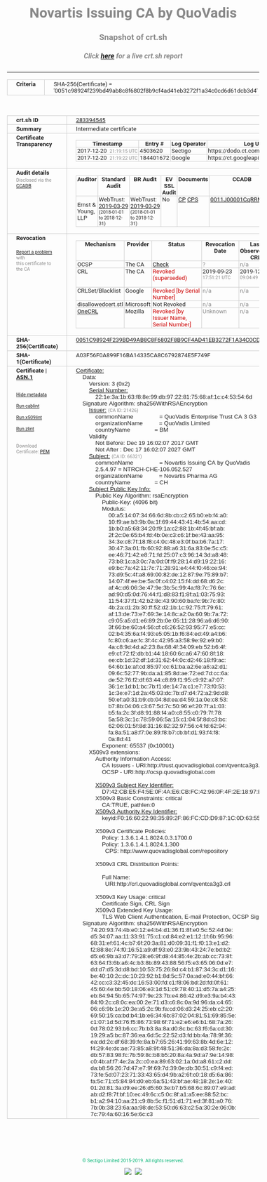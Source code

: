 # Novartis Issuing CA by QuoVadis
### Snapshot of crt.sh
##### Click [here](https://crt.sh/?q=0051C98924F239BD49AB8C8F6802F8B9CF4AD41EB3272F1A34C0CD6D61DCB3D4) for a live crt.sh report

---
<!DOCTYPE HTML PUBLIC "-//W3C//DTD HTML 4.0 Transitional//EN">
<HTML>
<HEAD>
  <META http-equiv="Content-Type" content="text/html; charset=UTF-8">
  <TITLE>crt.sh | 0051c98924f239bd49ab8c8f6802f8b9cf4ad41eb3272f1a34c0cd6d61dcb3d4</TITLE>
  <META name="description" content="Free CT Log Certificate Search Tool from Sectigo (formerly Comodo CA)">
  <META name="keywords" content="crt.sh, CT, Certificate Transparency, Certificate Search, SSL Certificate, Sectigo, Comodo CA">
  <LINK href="//fonts.googleapis.com/css?family=Roboto+Mono|Roboto:400,400i,700,700i" rel="stylesheet">
  <STYLE type="text/css">
    a {
      white-space: nowrap;
    }
    body {
      color: #888888;
      font: 12pt Roboto, sans-serif;
      padding-top: 10px;
      text-align: center
    }
    form {
      margin: 0px
    }
    span {
      border-radius: 10px
    }
    span.heading {
      color: #888888;
      font: 12pt Roboto, sans-serif
    }
    span.title {
      background-color: #00B373;
      color: #FFFFFF;
      font: bold 18pt Roboto, sans-serif;
      padding: 0px 5px
    }
    span.text {
      color: #888888;
      font: 10pt Roboto, sans-serif
    }
    span.whiteongrey {
      background-color: #D9D9D6;
      color: #FFFFFF;
      font: bold 18pt Roboto, sans-serif;
      padding: 0px 5px
    }
    table {
      border-collapse: collapse;
      color: #222222;
      font: 10pt Roboto, sans-serif;
      margin-left: auto;
      margin-right: auto
    }
    table.options {
      border: none;
      margin-left: 10px
    }
    td, th {
      border: 1px solid #CCCCCC;
      padding: 0px 2px;
      text-align: left;
      vertical-align: top
    }
    td.outer, th.outer {
      border: 1px solid #CCCCCC;
      padding: 2px 20px;
      text-align: left
    }
    th.heading {
      color: #888888;
      font: bold italic 12pt Roboto, sans-serif;
      padding: 20px 0px 0px;
      text-align: center
    }
    th.options, td.options {
      border: none;
      vertical-align: middle
    }
    td.text {
      font: 10pt "Roboto Mono", sans-serif;
      padding: 2px 20px
    }
    td.heading {
      border: none;
      color: #888888;
      font: 12pt Roboto, sans-serif;
      padding-top: 20px;
      text-align: center
    }
    table.lint td, th {
      text-align: center
    }
    .button {
      background-color: #00B373;
      border-radius: 10px;
      color: #FFFFFF;
      font: bold 13pt Roboto, sans-serif
    }
    .copyright {
      font: 8pt Roboto, sans-serif;
      color: #00B373
    }
    .input {
      border: 1px solid #888888;
      font-weight: bold;
      text-align: center
    }
    .small {
      font: 8pt Roboto, sans-serif;
      color: #888888
    }
    .error {
      background-color: #FFDFDF;
      color: #CC0000;
      font-weight: bold
    }
    .fatal {
      background-color: #0000AA;
      color: #FFFFFF;
      font-weight: bold
    }
    .notice {
      background-color: #FFFFDF;
      color: #606000
    }
    .warning {
      background-color: #FFEFDF;
      color: #DF6000
    }
  </STYLE>
</HEAD>
<BODY>

<TABLE>
  <TR>
    <TH class="outer">Criteria</TH>
    <TD class="outer">SHA-256(Certificate) = '0051c98924f239bd49ab8c8f6802f8b9cf4ad41eb3272f1a34c0cd6d61dcb3d4'</TD>
  </TR>
</TABLE>
<BR>
<TABLE>
  <TR>
    <TH class="outer">crt.sh ID</TH>
    <TD class="outer"><A href="?id=283394545">283394545</A></TD>
  </TR>
  <TR>
    <TH class="outer">Summary</TH>
    <TD class="outer">Intermediate certificate</TD>
  </TR>
  <TR>
    <TH class="outer">Certificate<BR>Transparency</TH>
    <TD class="outer">
<TABLE class="options" style="margin-left:0px">
  <TR>
    <TH>Timestamp</TH>
    <TH>Entry #</TH>
    <TH>Log Operator</TH>
    <TH>Log URL</TH>
  </TR>
  <TR>
    <TD>2017-12-20&nbsp; <FONT class="small">21:19:15 UTC</FONT></TD>
    <TD>4503620</TD>
    <TD>Sectigo</TD>
    <TD>https://dodo.ct.comodo.com</TD>
  </TR>
  <TR>
    <TD>2017-12-20&nbsp; <FONT class="small">21:19:22 UTC</FONT></TD>
    <TD>184401672</TD>
    <TD>Google</TD>
    <TD>https://ct.googleapis.com/rocketeer</TD>
  </TR>
</TABLE>
    </TD>
  </TR>
  <TR>
    <TH class="outer">Audit details<BR>
      <DIV class="small" style="padding-top:3px">Disclosed via the
        <A href="//ccadb-public.secure.force.com/mozilla/PublicAllIntermediateCerts" target="_blank">CCADB</A></DIV>
    </TH>
    <TD class="outer">
<TABLE class="options" style="margin-left:0px">
  <TR>
    <TH>Auditor</TH>
    <TH>Standard Audit</TH>
    <TH>BR Audit</TH>
    <TH>EV SSL Audit</TH>
    <TH>Documents</TH>
    <TH>CCADB</TH>
    <TH>Root Owner / Certificate</TH>
  </TR>
  <TR>
    <TD style="vertical-align:middle">Ernst & Young, LLP</TD>
    <TD>WebTrust:
      <A href="https://www.cpacanada.ca/generichandlers/CPACHandler.ashx?attachmentid=227627" target="_blank">2019-03-29</A>
      <BR><FONT style="font-size:8pt">(2018-01-01 to 2018-12-31)</FONT></TD>
    <TD>WebTrust:
      <A href="https://www.cpacanada.ca/generichandlers/CPACHandler.ashx?attachmentid=227628" target="_blank">2019-03-29</A>
      <BR><FONT style="font-size:8pt">(2018-01-01 to 2018-12-31)</FONT></TD>
    <TD>No    <TD>
      <A href="https://www.quovadisglobal.com/~/media/Files/Repository/QV_RCA1_RCA3_CPCPS_V4_25.ashx" target="blank">CP</A>
      <A href="https://www.quovadisglobal.com/~/media/Files/Repository/QV_RCA2_CPCPS_v2.5.ashx" target="blank">CPS</A>
    </TD>
    <TD><A href="//ccadb.force.com/0011J00001CqRRMQA3" target="_blank">0011J00001CqRRMQA3</A></TD>
    <TD><A href="/?id=8586094">QuoVadis</A></TD>
  </TR>
</TABLE>
    </TD>
  </TR>
  <TR>
    <TH class="outer">Revocation<BR><BR>
      <DIV class="small" style="padding-top:3px"><A href="?id=283394545&opt=problemreporting">Report a problem</A> with<BR>this certificate to the CA</DIV></TH>
    <TD class="outer">
      <TABLE class="options" style="margin-left:0px">
        <TR>
          <TH>Mechanism</TH>
          <TH>Provider</TH>
          <TH>Status</TH>
          <TH>Revocation Date</TH>
          <TH>Last Observed in CRL</TH>
          <TH>Last Checked <SPAN style="color:#CC0000;vertical-align:middle;font-size:70%;font-weight:normal">(Error)</SPAN></TH>
        </TR>
        <TR>
          <TD>OCSP</TD>
          <TD>The CA</TD>
          <TD><A href="?id=283394545&opt=ocsp">Check</A></TD>
          <TD><SPAN style="color:#888888">?</SPAN></TD>
          <TD><SPAN style="color:#888888">n/a</SPAN></TD>
          <TD><SPAN style="color:#888888">?</SPAN></TD>
        </TR>
        <TR>
          <TD>CRL</TD>
          <TD>The CA</TD>
          <TD><SPAN style="color:#CC0000">Revoked (superseded)</SPAN></TD><TD>2019-09-23&nbsp; <FONT class="small">17:51:21 UTC</FONT></TD><TD>2019-12-04&nbsp; <FONT class="small">09:04:49 UTC</FONT></TD><TD>2019-12-04&nbsp; <FONT class="small">17:05:19 UTC</FONT></TD>
        </TR>
        <TR>
          <TD>CRLSet/Blacklist</TD>
          <TD>Google</TD>
          <TD><SPAN style="color:#CC0000">Revoked [by Serial Number]</SPAN></TD>
          <TD><SPAN style="color:#888888">n/a</SPAN></TD>
          <TD><SPAN style="color:#888888">n/a</SPAN></TD>
          <TD><SPAN style="color:#888888">n/a</SPAN></TD>
        </TR>
        <TR>
          <TD>disallowedcert.stl</TD>
          <TD>Microsoft</TD>
          <TD>Not Revoked</TD>
          <TD><SPAN style="color:#888888">n/a</SPAN></TD>
          <TD><SPAN style="color:#888888">n/a</SPAN></TD>
          <TD><SPAN style="color:#888888">n/a</SPAN></TD>
        </TR>
        <TR>
          <TD><A href="/mozilla-onecrl" target="_blank">OneCRL</A></TD>
          <TD>Mozilla</TD>
          <TD><SPAN style="color:#CC0000">Revoked [by Issuer Name, Serial Number]</SPAN></TD><TD><SPAN style="color:#888888">Unknown</SPAN></TD>
          <TD><SPAN style="color:#888888">n/a</SPAN></TD>
          <TD><SPAN style="color:#888888">n/a</SPAN></TD>
        </TR>
      </TABLE>
    </TD>
  </TR>
  <TR>
    <TH class="outer">SHA-256(Certificate)</TH>
    <TD class="outer"><A href="//censys.io/certificates/0051c98924f239bd49ab8c8f6802f8b9cf4ad41eb3272f1a34c0cd6d61dcb3d4">0051C98924F239BD49AB8C8F6802F8B9CF4AD41EB3272F1A34C0CD6D61DCB3D4</A></TD>
  </TR>
  <TR>
    <TH class="outer">SHA-1(Certificate)</TH>
    <TD class="outer">A03F56F0A899F16BA14335CA8C6792874E5F749F</TD>
  </TR>
  <TR>
    <TH class="outer">Certificate | <A href="?asn1=283394545">ASN.1</A>
      <SPAN class="small"><BR>
      <BR><BR><A href="?id=283394545&opt=nometadata">Hide metadata</A>
      <BR><BR><A href="?id=283394545&opt=cablint">Run cablint</A>
      <BR><BR><A href="?id=283394545&opt=x509lint">Run x509lint</A>
      <BR><BR><A href="?id=283394545&opt=zlint">Run zlint</A>
      <BR><BR><BR>Download Certificate: <A href="?d=283394545">PEM</A>
      </SPAN>
    </TH>
    <TD class="text"><A href="?d=283394545">Certificate:</A><BR>&nbsp;&nbsp;&nbsp;&nbsp;Data:<BR>&nbsp;&nbsp;&nbsp;&nbsp;&nbsp;&nbsp;&nbsp;&nbsp;Version:&nbsp;3&nbsp;(0x2)<BR>&nbsp;&nbsp;&nbsp;&nbsp;&nbsp;&nbsp;&nbsp;&nbsp;<A href="?serial=221e3a1b63f88e99db9722817568af1cc453546d">Serial&nbsp;Number:</A><BR>&nbsp;&nbsp;&nbsp;&nbsp;&nbsp;&nbsp;&nbsp;&nbsp;&nbsp;&nbsp;&nbsp;&nbsp;22:1e:3a:1b:63:f8:8e:99:db:97:22:81:75:68:af:1c:c4:53:54:6d<BR>&nbsp;&nbsp;&nbsp;&nbsp;Signature&nbsp;Algorithm:&nbsp;sha256WithRSAEncryption<BR>&nbsp;&nbsp;&nbsp;&nbsp;&nbsp;&nbsp;&nbsp;&nbsp;<A href="?caid=21426">Issuer:</A> <SPAN class="small">(CA ID: 21426)</SPAN><BR>&nbsp;&nbsp;&nbsp;&nbsp;&nbsp;&nbsp;&nbsp;&nbsp;&nbsp;&nbsp;&nbsp;&nbsp;commonName&nbsp;&nbsp;&nbsp;&nbsp;&nbsp;&nbsp;&nbsp;&nbsp;&nbsp;&nbsp;&nbsp;&nbsp;&nbsp;&nbsp;&nbsp;&nbsp;=&nbsp;QuoVadis&nbsp;Enterprise&nbsp;Trust&nbsp;CA&nbsp;3&nbsp;G3<BR>&nbsp;&nbsp;&nbsp;&nbsp;&nbsp;&nbsp;&nbsp;&nbsp;&nbsp;&nbsp;&nbsp;&nbsp;organizationName&nbsp;&nbsp;&nbsp;&nbsp;&nbsp;&nbsp;&nbsp;&nbsp;&nbsp;&nbsp;=&nbsp;QuoVadis&nbsp;Limited<BR>&nbsp;&nbsp;&nbsp;&nbsp;&nbsp;&nbsp;&nbsp;&nbsp;&nbsp;&nbsp;&nbsp;&nbsp;countryName&nbsp;&nbsp;&nbsp;&nbsp;&nbsp;&nbsp;&nbsp;&nbsp;&nbsp;&nbsp;&nbsp;&nbsp;&nbsp;&nbsp;&nbsp;=&nbsp;BM<BR>&nbsp;&nbsp;&nbsp;&nbsp;&nbsp;&nbsp;&nbsp;&nbsp;Validity<BR>&nbsp;&nbsp;&nbsp;&nbsp;&nbsp;&nbsp;&nbsp;&nbsp;&nbsp;&nbsp;&nbsp;&nbsp;Not&nbsp;Before:&nbsp;Dec&nbsp;19&nbsp;16:02:07&nbsp;2017&nbsp;GMT<BR>&nbsp;&nbsp;&nbsp;&nbsp;&nbsp;&nbsp;&nbsp;&nbsp;&nbsp;&nbsp;&nbsp;&nbsp;Not&nbsp;After&nbsp;:&nbsp;Dec&nbsp;17&nbsp;16:02:07&nbsp;2027&nbsp;GMT<BR>&nbsp;&nbsp;&nbsp;&nbsp;&nbsp;&nbsp;&nbsp;&nbsp;<A href="?caid=66321">Subject:</A> <SPAN class="small">(CA ID: 66321)</SPAN><BR>&nbsp;&nbsp;&nbsp;&nbsp;&nbsp;&nbsp;&nbsp;&nbsp;&nbsp;&nbsp;&nbsp;&nbsp;commonName&nbsp;&nbsp;&nbsp;&nbsp;&nbsp;&nbsp;&nbsp;&nbsp;&nbsp;&nbsp;&nbsp;&nbsp;&nbsp;&nbsp;&nbsp;&nbsp;=&nbsp;Novartis&nbsp;Issuing&nbsp;CA&nbsp;by&nbsp;QuoVadis<BR>&nbsp;&nbsp;&nbsp;&nbsp;&nbsp;&nbsp;&nbsp;&nbsp;&nbsp;&nbsp;&nbsp;&nbsp;2.5.4.97&nbsp;=&nbsp;NTRCH-CHE-106.052.527<BR>&nbsp;&nbsp;&nbsp;&nbsp;&nbsp;&nbsp;&nbsp;&nbsp;&nbsp;&nbsp;&nbsp;&nbsp;organizationName&nbsp;&nbsp;&nbsp;&nbsp;&nbsp;&nbsp;&nbsp;&nbsp;&nbsp;&nbsp;=&nbsp;Novartis&nbsp;Pharma&nbsp;AG<BR>&nbsp;&nbsp;&nbsp;&nbsp;&nbsp;&nbsp;&nbsp;&nbsp;&nbsp;&nbsp;&nbsp;&nbsp;countryName&nbsp;&nbsp;&nbsp;&nbsp;&nbsp;&nbsp;&nbsp;&nbsp;&nbsp;&nbsp;&nbsp;&nbsp;&nbsp;&nbsp;&nbsp;=&nbsp;CH<BR>&nbsp;&nbsp;&nbsp;&nbsp;&nbsp;&nbsp;&nbsp;&nbsp;<A href="?spkisha256=68616810713945de1091454573815658090642a1767334f69783010ca8dc95b2">Subject&nbsp;Public&nbsp;Key&nbsp;Info:</A><BR>&nbsp;&nbsp;&nbsp;&nbsp;&nbsp;&nbsp;&nbsp;&nbsp;&nbsp;&nbsp;&nbsp;&nbsp;Public&nbsp;Key&nbsp;Algorithm:&nbsp;rsaEncryption<BR>&nbsp;&nbsp;&nbsp;&nbsp;&nbsp;&nbsp;&nbsp;&nbsp;&nbsp;&nbsp;&nbsp;&nbsp;&nbsp;&nbsp;&nbsp;&nbsp;Public-Key:&nbsp;(4096&nbsp;bit)<BR>&nbsp;&nbsp;&nbsp;&nbsp;&nbsp;&nbsp;&nbsp;&nbsp;&nbsp;&nbsp;&nbsp;&nbsp;&nbsp;&nbsp;&nbsp;&nbsp;Modulus:<BR>&nbsp;&nbsp;&nbsp;&nbsp;&nbsp;&nbsp;&nbsp;&nbsp;&nbsp;&nbsp;&nbsp;&nbsp;&nbsp;&nbsp;&nbsp;&nbsp;&nbsp;&nbsp;&nbsp;&nbsp;00:a5:14:07:34:66:6d:8b:cb:c2:65:b0:eb:f4:a0:<BR>&nbsp;&nbsp;&nbsp;&nbsp;&nbsp;&nbsp;&nbsp;&nbsp;&nbsp;&nbsp;&nbsp;&nbsp;&nbsp;&nbsp;&nbsp;&nbsp;&nbsp;&nbsp;&nbsp;&nbsp;10:f9:ae:b3:9b:0a:1f:69:44:43:41:4b:54:aa:cd:<BR>&nbsp;&nbsp;&nbsp;&nbsp;&nbsp;&nbsp;&nbsp;&nbsp;&nbsp;&nbsp;&nbsp;&nbsp;&nbsp;&nbsp;&nbsp;&nbsp;&nbsp;&nbsp;&nbsp;&nbsp;1b:b0:a5:68:34:20:f9:1a:c2:88:1b:4f:45:bf:ab:<BR>&nbsp;&nbsp;&nbsp;&nbsp;&nbsp;&nbsp;&nbsp;&nbsp;&nbsp;&nbsp;&nbsp;&nbsp;&nbsp;&nbsp;&nbsp;&nbsp;&nbsp;&nbsp;&nbsp;&nbsp;2f:2c:0e:65:b4:fd:4b:0e:c3:c6:1f:be:43:aa:95:<BR>&nbsp;&nbsp;&nbsp;&nbsp;&nbsp;&nbsp;&nbsp;&nbsp;&nbsp;&nbsp;&nbsp;&nbsp;&nbsp;&nbsp;&nbsp;&nbsp;&nbsp;&nbsp;&nbsp;&nbsp;34:3e:c8:7f:18:f8:c4:0c:48:e3:0f:ba:b6:7a:17:<BR>&nbsp;&nbsp;&nbsp;&nbsp;&nbsp;&nbsp;&nbsp;&nbsp;&nbsp;&nbsp;&nbsp;&nbsp;&nbsp;&nbsp;&nbsp;&nbsp;&nbsp;&nbsp;&nbsp;&nbsp;30:47:3a:01:fb:60:92:88:a6:31:6a:83:0e:5c:c5:<BR>&nbsp;&nbsp;&nbsp;&nbsp;&nbsp;&nbsp;&nbsp;&nbsp;&nbsp;&nbsp;&nbsp;&nbsp;&nbsp;&nbsp;&nbsp;&nbsp;&nbsp;&nbsp;&nbsp;&nbsp;ee:46:71:42:e8:71:fd:25:07:c3:96:14:3d:a8:48:<BR>&nbsp;&nbsp;&nbsp;&nbsp;&nbsp;&nbsp;&nbsp;&nbsp;&nbsp;&nbsp;&nbsp;&nbsp;&nbsp;&nbsp;&nbsp;&nbsp;&nbsp;&nbsp;&nbsp;&nbsp;73:b8:1c:a3:0c:7a:0d:0f:f9:28:14:d9:19:22:16:<BR>&nbsp;&nbsp;&nbsp;&nbsp;&nbsp;&nbsp;&nbsp;&nbsp;&nbsp;&nbsp;&nbsp;&nbsp;&nbsp;&nbsp;&nbsp;&nbsp;&nbsp;&nbsp;&nbsp;&nbsp;e9:bc:7a:42:11:7c:71:28:91:e4:44:f0:46:ce:94:<BR>&nbsp;&nbsp;&nbsp;&nbsp;&nbsp;&nbsp;&nbsp;&nbsp;&nbsp;&nbsp;&nbsp;&nbsp;&nbsp;&nbsp;&nbsp;&nbsp;&nbsp;&nbsp;&nbsp;&nbsp;73:d9:5c:4f:a8:69:00:82:de:12:87:9e:75:89:b7:<BR>&nbsp;&nbsp;&nbsp;&nbsp;&nbsp;&nbsp;&nbsp;&nbsp;&nbsp;&nbsp;&nbsp;&nbsp;&nbsp;&nbsp;&nbsp;&nbsp;&nbsp;&nbsp;&nbsp;&nbsp;14:07:4f:ee:be:5a:0f:c4:02:15:f4:dd:68:d6:2c:<BR>&nbsp;&nbsp;&nbsp;&nbsp;&nbsp;&nbsp;&nbsp;&nbsp;&nbsp;&nbsp;&nbsp;&nbsp;&nbsp;&nbsp;&nbsp;&nbsp;&nbsp;&nbsp;&nbsp;&nbsp;af:4c:d6:06:3e:47:9e:3b:5c:99:4a:f8:7c:76:6e:<BR>&nbsp;&nbsp;&nbsp;&nbsp;&nbsp;&nbsp;&nbsp;&nbsp;&nbsp;&nbsp;&nbsp;&nbsp;&nbsp;&nbsp;&nbsp;&nbsp;&nbsp;&nbsp;&nbsp;&nbsp;ad:90:d5:0d:76:44:f1:d8:83:f1:8f:a1:03:75:93:<BR>&nbsp;&nbsp;&nbsp;&nbsp;&nbsp;&nbsp;&nbsp;&nbsp;&nbsp;&nbsp;&nbsp;&nbsp;&nbsp;&nbsp;&nbsp;&nbsp;&nbsp;&nbsp;&nbsp;&nbsp;11:54:37:f1:42:b2:8c:43:90:60:ba:fc:9b:7c:80:<BR>&nbsp;&nbsp;&nbsp;&nbsp;&nbsp;&nbsp;&nbsp;&nbsp;&nbsp;&nbsp;&nbsp;&nbsp;&nbsp;&nbsp;&nbsp;&nbsp;&nbsp;&nbsp;&nbsp;&nbsp;4b:2a:d1:2b:30:ff:52:d2:1b:1c:92:75:ff:79:61:<BR>&nbsp;&nbsp;&nbsp;&nbsp;&nbsp;&nbsp;&nbsp;&nbsp;&nbsp;&nbsp;&nbsp;&nbsp;&nbsp;&nbsp;&nbsp;&nbsp;&nbsp;&nbsp;&nbsp;&nbsp;af:13:de:73:e7:69:3e:14:8c:a2:0a:60:9b:7a:72:<BR>&nbsp;&nbsp;&nbsp;&nbsp;&nbsp;&nbsp;&nbsp;&nbsp;&nbsp;&nbsp;&nbsp;&nbsp;&nbsp;&nbsp;&nbsp;&nbsp;&nbsp;&nbsp;&nbsp;&nbsp;c9:05:a5:d1:e6:89:2b:0e:05:11:28:96:a6:d6:90:<BR>&nbsp;&nbsp;&nbsp;&nbsp;&nbsp;&nbsp;&nbsp;&nbsp;&nbsp;&nbsp;&nbsp;&nbsp;&nbsp;&nbsp;&nbsp;&nbsp;&nbsp;&nbsp;&nbsp;&nbsp;3f:66:be:60:a4:56:cf:c6:26:52:93:95:77:e5:cc:<BR>&nbsp;&nbsp;&nbsp;&nbsp;&nbsp;&nbsp;&nbsp;&nbsp;&nbsp;&nbsp;&nbsp;&nbsp;&nbsp;&nbsp;&nbsp;&nbsp;&nbsp;&nbsp;&nbsp;&nbsp;02:b4:35:6a:f4:93:e5:05:1b:f6:84:ed:49:a4:b6:<BR>&nbsp;&nbsp;&nbsp;&nbsp;&nbsp;&nbsp;&nbsp;&nbsp;&nbsp;&nbsp;&nbsp;&nbsp;&nbsp;&nbsp;&nbsp;&nbsp;&nbsp;&nbsp;&nbsp;&nbsp;fc:80:c6:ae:fc:3f:4c:42:95:a3:58:9e:92:e9:b0:<BR>&nbsp;&nbsp;&nbsp;&nbsp;&nbsp;&nbsp;&nbsp;&nbsp;&nbsp;&nbsp;&nbsp;&nbsp;&nbsp;&nbsp;&nbsp;&nbsp;&nbsp;&nbsp;&nbsp;&nbsp;4a:c8:9d:4d:a2:23:8a:68:4f:34:09:eb:52:b6:4f:<BR>&nbsp;&nbsp;&nbsp;&nbsp;&nbsp;&nbsp;&nbsp;&nbsp;&nbsp;&nbsp;&nbsp;&nbsp;&nbsp;&nbsp;&nbsp;&nbsp;&nbsp;&nbsp;&nbsp;&nbsp;e9:cf:72:f2:db:b1:44:18:60:6c:a6:47:60:8f:18:<BR>&nbsp;&nbsp;&nbsp;&nbsp;&nbsp;&nbsp;&nbsp;&nbsp;&nbsp;&nbsp;&nbsp;&nbsp;&nbsp;&nbsp;&nbsp;&nbsp;&nbsp;&nbsp;&nbsp;&nbsp;ee:cb:1d:32:df:1d:31:62:44:0c:d2:46:18:f9:ac:<BR>&nbsp;&nbsp;&nbsp;&nbsp;&nbsp;&nbsp;&nbsp;&nbsp;&nbsp;&nbsp;&nbsp;&nbsp;&nbsp;&nbsp;&nbsp;&nbsp;&nbsp;&nbsp;&nbsp;&nbsp;64:6b:1e:af:cd:85:97:cc:61:ba:a2:6e:a6:a2:d1:<BR>&nbsp;&nbsp;&nbsp;&nbsp;&nbsp;&nbsp;&nbsp;&nbsp;&nbsp;&nbsp;&nbsp;&nbsp;&nbsp;&nbsp;&nbsp;&nbsp;&nbsp;&nbsp;&nbsp;&nbsp;09:6c:52:77:9b:da:a1:85:8d:ae:72:ed:7d:cc:6a:<BR>&nbsp;&nbsp;&nbsp;&nbsp;&nbsp;&nbsp;&nbsp;&nbsp;&nbsp;&nbsp;&nbsp;&nbsp;&nbsp;&nbsp;&nbsp;&nbsp;&nbsp;&nbsp;&nbsp;&nbsp;de:52:76:f2:df:63:44:c8:89:f1:95:c9:92:a7:07:<BR>&nbsp;&nbsp;&nbsp;&nbsp;&nbsp;&nbsp;&nbsp;&nbsp;&nbsp;&nbsp;&nbsp;&nbsp;&nbsp;&nbsp;&nbsp;&nbsp;&nbsp;&nbsp;&nbsp;&nbsp;36:1e:1d:b1:bc:7b:f1:de:14:7a:c1:e7:73:f0:53:<BR>&nbsp;&nbsp;&nbsp;&nbsp;&nbsp;&nbsp;&nbsp;&nbsp;&nbsp;&nbsp;&nbsp;&nbsp;&nbsp;&nbsp;&nbsp;&nbsp;&nbsp;&nbsp;&nbsp;&nbsp;1c:3e:e7:1d:2a:45:03:dc:7b:d7:d4:72:a2:9d:d8:<BR>&nbsp;&nbsp;&nbsp;&nbsp;&nbsp;&nbsp;&nbsp;&nbsp;&nbsp;&nbsp;&nbsp;&nbsp;&nbsp;&nbsp;&nbsp;&nbsp;&nbsp;&nbsp;&nbsp;&nbsp;50:ef:a0:31:b9:cb:04:8d:ea:d4:59:1a:0e:c8:53:<BR>&nbsp;&nbsp;&nbsp;&nbsp;&nbsp;&nbsp;&nbsp;&nbsp;&nbsp;&nbsp;&nbsp;&nbsp;&nbsp;&nbsp;&nbsp;&nbsp;&nbsp;&nbsp;&nbsp;&nbsp;b7:8b:04:06:c3:67:5d:7c:50:96:ef:20:7f:a1:03:<BR>&nbsp;&nbsp;&nbsp;&nbsp;&nbsp;&nbsp;&nbsp;&nbsp;&nbsp;&nbsp;&nbsp;&nbsp;&nbsp;&nbsp;&nbsp;&nbsp;&nbsp;&nbsp;&nbsp;&nbsp;b5:fa:2c:3f:d8:91:88:f4:a0:c8:55:c0:79:7f:78:<BR>&nbsp;&nbsp;&nbsp;&nbsp;&nbsp;&nbsp;&nbsp;&nbsp;&nbsp;&nbsp;&nbsp;&nbsp;&nbsp;&nbsp;&nbsp;&nbsp;&nbsp;&nbsp;&nbsp;&nbsp;5a:58:3c:1c:78:59:06:5a:15:c1:04:5f:8d:c3:bc:<BR>&nbsp;&nbsp;&nbsp;&nbsp;&nbsp;&nbsp;&nbsp;&nbsp;&nbsp;&nbsp;&nbsp;&nbsp;&nbsp;&nbsp;&nbsp;&nbsp;&nbsp;&nbsp;&nbsp;&nbsp;62:06:01:5f:8d:31:16:82:32:97:56:c4:fd:62:94:<BR>&nbsp;&nbsp;&nbsp;&nbsp;&nbsp;&nbsp;&nbsp;&nbsp;&nbsp;&nbsp;&nbsp;&nbsp;&nbsp;&nbsp;&nbsp;&nbsp;&nbsp;&nbsp;&nbsp;&nbsp;fa:8a:51:a8:f7:0e:89:f8:b7:cb:bf:d1:93:f4:f8:<BR>&nbsp;&nbsp;&nbsp;&nbsp;&nbsp;&nbsp;&nbsp;&nbsp;&nbsp;&nbsp;&nbsp;&nbsp;&nbsp;&nbsp;&nbsp;&nbsp;&nbsp;&nbsp;&nbsp;&nbsp;0a:8d:41<BR>&nbsp;&nbsp;&nbsp;&nbsp;&nbsp;&nbsp;&nbsp;&nbsp;&nbsp;&nbsp;&nbsp;&nbsp;&nbsp;&nbsp;&nbsp;&nbsp;Exponent:&nbsp;65537&nbsp;(0x10001)<BR>&nbsp;&nbsp;&nbsp;&nbsp;&nbsp;&nbsp;&nbsp;&nbsp;X509v3&nbsp;extensions:<BR>&nbsp;&nbsp;&nbsp;&nbsp;&nbsp;&nbsp;&nbsp;&nbsp;&nbsp;&nbsp;&nbsp;&nbsp;Authority&nbsp;Information&nbsp;Access:&nbsp;<BR>&nbsp;&nbsp;&nbsp;&nbsp;&nbsp;&nbsp;&nbsp;&nbsp;&nbsp;&nbsp;&nbsp;&nbsp;&nbsp;&nbsp;&nbsp;&nbsp;CA&nbsp;Issuers&nbsp;-&nbsp;URI:http://trust.quovadisglobal.com/qventca3g3.crt<BR>&nbsp;&nbsp;&nbsp;&nbsp;&nbsp;&nbsp;&nbsp;&nbsp;&nbsp;&nbsp;&nbsp;&nbsp;&nbsp;&nbsp;&nbsp;&nbsp;OCSP&nbsp;-&nbsp;URI:http://ocsp.quovadisglobal.com<BR><BR>&nbsp;&nbsp;&nbsp;&nbsp;&nbsp;&nbsp;&nbsp;&nbsp;&nbsp;&nbsp;&nbsp;&nbsp;<A href="?ski=d742cbe5f45e0f4ae6cbfc42960f4f2e1897b83f">X509v3&nbsp;Subject&nbsp;Key&nbsp;Identifier:</A><BR>&nbsp;&nbsp;&nbsp;&nbsp;&nbsp;&nbsp;&nbsp;&nbsp;&nbsp;&nbsp;&nbsp;&nbsp;&nbsp;&nbsp;&nbsp;&nbsp;D7:42:CB:E5:F4:5E:0F:4A:E6:CB:FC:42:96:0F:4F:2E:18:97:B8:3F<BR>&nbsp;&nbsp;&nbsp;&nbsp;&nbsp;&nbsp;&nbsp;&nbsp;&nbsp;&nbsp;&nbsp;&nbsp;X509v3&nbsp;Basic&nbsp;Constraints:&nbsp;critical<BR>&nbsp;&nbsp;&nbsp;&nbsp;&nbsp;&nbsp;&nbsp;&nbsp;&nbsp;&nbsp;&nbsp;&nbsp;&nbsp;&nbsp;&nbsp;&nbsp;CA:TRUE,&nbsp;pathlen:0<BR>&nbsp;&nbsp;&nbsp;&nbsp;&nbsp;&nbsp;&nbsp;&nbsp;&nbsp;&nbsp;&nbsp;&nbsp;<A href="?ski=f01660229835892f86fccdd9871c0d63556d3a47">X509v3&nbsp;Authority&nbsp;Key&nbsp;Identifier:</A><BR>&nbsp;&nbsp;&nbsp;&nbsp;&nbsp;&nbsp;&nbsp;&nbsp;&nbsp;&nbsp;&nbsp;&nbsp;&nbsp;&nbsp;&nbsp;&nbsp;keyid:F0:16:60:22:98:35:89:2F:86:FC:CD:D9:87:1C:0D:63:55:6D:3A:47<BR><BR>&nbsp;&nbsp;&nbsp;&nbsp;&nbsp;&nbsp;&nbsp;&nbsp;&nbsp;&nbsp;&nbsp;&nbsp;X509v3&nbsp;Certificate&nbsp;Policies:&nbsp;<BR>&nbsp;&nbsp;&nbsp;&nbsp;&nbsp;&nbsp;&nbsp;&nbsp;&nbsp;&nbsp;&nbsp;&nbsp;&nbsp;&nbsp;&nbsp;&nbsp;Policy:&nbsp;1.3.6.1.4.1.8024.0.3.1700.0<BR>&nbsp;&nbsp;&nbsp;&nbsp;&nbsp;&nbsp;&nbsp;&nbsp;&nbsp;&nbsp;&nbsp;&nbsp;&nbsp;&nbsp;&nbsp;&nbsp;Policy:&nbsp;1.3.6.1.4.1.8024.1.300<BR>&nbsp;&nbsp;&nbsp;&nbsp;&nbsp;&nbsp;&nbsp;&nbsp;&nbsp;&nbsp;&nbsp;&nbsp;&nbsp;&nbsp;&nbsp;&nbsp;&nbsp;&nbsp;CPS:&nbsp;http://www.quovadisglobal.com/repository<BR><BR>&nbsp;&nbsp;&nbsp;&nbsp;&nbsp;&nbsp;&nbsp;&nbsp;&nbsp;&nbsp;&nbsp;&nbsp;X509v3&nbsp;CRL&nbsp;Distribution&nbsp;Points:&nbsp;<BR><BR>&nbsp;&nbsp;&nbsp;&nbsp;&nbsp;&nbsp;&nbsp;&nbsp;&nbsp;&nbsp;&nbsp;&nbsp;&nbsp;&nbsp;&nbsp;&nbsp;Full&nbsp;Name:<BR>&nbsp;&nbsp;&nbsp;&nbsp;&nbsp;&nbsp;&nbsp;&nbsp;&nbsp;&nbsp;&nbsp;&nbsp;&nbsp;&nbsp;&nbsp;&nbsp;&nbsp;&nbsp;URI:http://crl.quovadisglobal.com/qventca3g3.crl<BR><BR>&nbsp;&nbsp;&nbsp;&nbsp;&nbsp;&nbsp;&nbsp;&nbsp;&nbsp;&nbsp;&nbsp;&nbsp;X509v3&nbsp;Key&nbsp;Usage:&nbsp;critical<BR>&nbsp;&nbsp;&nbsp;&nbsp;&nbsp;&nbsp;&nbsp;&nbsp;&nbsp;&nbsp;&nbsp;&nbsp;&nbsp;&nbsp;&nbsp;&nbsp;Certificate&nbsp;Sign,&nbsp;CRL&nbsp;Sign<BR>&nbsp;&nbsp;&nbsp;&nbsp;&nbsp;&nbsp;&nbsp;&nbsp;&nbsp;&nbsp;&nbsp;&nbsp;X509v3&nbsp;Extended&nbsp;Key&nbsp;Usage:&nbsp;<BR>&nbsp;&nbsp;&nbsp;&nbsp;&nbsp;&nbsp;&nbsp;&nbsp;&nbsp;&nbsp;&nbsp;&nbsp;&nbsp;&nbsp;&nbsp;&nbsp;TLS&nbsp;Web&nbsp;Client&nbsp;Authentication,&nbsp;E-mail&nbsp;Protection,&nbsp;OCSP&nbsp;Signing<BR>&nbsp;&nbsp;&nbsp;&nbsp;Signature&nbsp;Algorithm:&nbsp;sha256WithRSAEncryption<BR>&nbsp;&nbsp;&nbsp;&nbsp;&nbsp;&nbsp;&nbsp;&nbsp;&nbsp;74:20:93:74:4b:e0:12:e4:b4:d1:36:f1:8f:e0:5c:52:4d:0e:<BR>&nbsp;&nbsp;&nbsp;&nbsp;&nbsp;&nbsp;&nbsp;&nbsp;&nbsp;d5:34:07:aa:11:33:91:75:c1:cd:84:e2:e1:12:1f:6b:95:96:<BR>&nbsp;&nbsp;&nbsp;&nbsp;&nbsp;&nbsp;&nbsp;&nbsp;&nbsp;68:31:ef:61:4c:b7:6f:20:3a:81:d0:09:31:f1:f0:13:e1:d2:<BR>&nbsp;&nbsp;&nbsp;&nbsp;&nbsp;&nbsp;&nbsp;&nbsp;&nbsp;f2:88:8e:74:f0:16:51:a9:df:93:e0:23:9b:43:24:7e:bd:b2:<BR>&nbsp;&nbsp;&nbsp;&nbsp;&nbsp;&nbsp;&nbsp;&nbsp;&nbsp;d5:e6:9b:a3:d7:79:28:e6:9f:d8:44:85:4e:2b:ab:cc:73:8f:<BR>&nbsp;&nbsp;&nbsp;&nbsp;&nbsp;&nbsp;&nbsp;&nbsp;&nbsp;63:64:f3:6b:a6:4c:b3:8b:89:43:88:56:f5:e3:65:06:0d:e7:<BR>&nbsp;&nbsp;&nbsp;&nbsp;&nbsp;&nbsp;&nbsp;&nbsp;&nbsp;dd:d7:d5:3d:d8:bd:10:53:75:26:8d:c4:b1:87:34:3c:d1:16:<BR>&nbsp;&nbsp;&nbsp;&nbsp;&nbsp;&nbsp;&nbsp;&nbsp;&nbsp;be:40:10:2c:dc:10:23:92:b1:8d:5c:57:0a:ad:e0:44:bf:66:<BR>&nbsp;&nbsp;&nbsp;&nbsp;&nbsp;&nbsp;&nbsp;&nbsp;&nbsp;42:cc:c3:32:45:dc:16:53:00:fd:c1:f8:06:bd:2d:fd:0f:61:<BR>&nbsp;&nbsp;&nbsp;&nbsp;&nbsp;&nbsp;&nbsp;&nbsp;&nbsp;45:60:4e:bb:50:18:06:e3:1d:51:c9:78:40:11:d5:7a:a4:25:<BR>&nbsp;&nbsp;&nbsp;&nbsp;&nbsp;&nbsp;&nbsp;&nbsp;&nbsp;eb:84:94:5b:65:74:97:9e:23:7b:e4:86:42:d9:e3:9a:b4:43:<BR>&nbsp;&nbsp;&nbsp;&nbsp;&nbsp;&nbsp;&nbsp;&nbsp;&nbsp;84:f0:2c:c8:0c:ea:00:2e:71:d3:c6:8c:0a:9d:96:da:c4:65:<BR>&nbsp;&nbsp;&nbsp;&nbsp;&nbsp;&nbsp;&nbsp;&nbsp;&nbsp;06:c6:9b:1e:20:3e:a5:2c:9b:fa:cd:06:d3:24:25:eb:c2:20:<BR>&nbsp;&nbsp;&nbsp;&nbsp;&nbsp;&nbsp;&nbsp;&nbsp;&nbsp;69:50:15:ca:bd:b4:1b:e6:34:6b:87:02:04:81:51:69:85:5e:<BR>&nbsp;&nbsp;&nbsp;&nbsp;&nbsp;&nbsp;&nbsp;&nbsp;&nbsp;c1:07:1d:5d:76:f5:86:73:98:6f:71:e2:e6:e6:b1:68:7a:26:<BR>&nbsp;&nbsp;&nbsp;&nbsp;&nbsp;&nbsp;&nbsp;&nbsp;&nbsp;0d:78:02:93:b6:cc:7b:b3:8a:8a:d0:8c:bc:63:f6:6a:cd:30:<BR>&nbsp;&nbsp;&nbsp;&nbsp;&nbsp;&nbsp;&nbsp;&nbsp;&nbsp;19:29:a5:bc:87:36:ea:6d:5c:22:52:d3:fd:bb:4a:78:9f:36:<BR>&nbsp;&nbsp;&nbsp;&nbsp;&nbsp;&nbsp;&nbsp;&nbsp;&nbsp;ea:dd:2c:df:68:39:fe:8a:b7:65:26:41:99:63:8b:4d:6e:12:<BR>&nbsp;&nbsp;&nbsp;&nbsp;&nbsp;&nbsp;&nbsp;&nbsp;&nbsp;f4:29:4e:dc:ae:73:85:a8:9f:48:51:36:da:8a:d3:58:fe:2c:<BR>&nbsp;&nbsp;&nbsp;&nbsp;&nbsp;&nbsp;&nbsp;&nbsp;&nbsp;db:57:83:98:fc:7b:59:8c:b8:b5:20:8a:4a:9d:a7:9e:14:98:<BR>&nbsp;&nbsp;&nbsp;&nbsp;&nbsp;&nbsp;&nbsp;&nbsp;&nbsp;c0:4b:af:f7:4e:2a:2c:c0:ea:89:63:02:1a:0d:a8:61:c2:dd:<BR>&nbsp;&nbsp;&nbsp;&nbsp;&nbsp;&nbsp;&nbsp;&nbsp;&nbsp;da:b8:56:26:7d:47:e7:9f:69:7d:39:0e:db:30:51:c9:f4:ed:<BR>&nbsp;&nbsp;&nbsp;&nbsp;&nbsp;&nbsp;&nbsp;&nbsp;&nbsp;73:fe:5d:07:23:71:33:43:65:d4:9b:a2:6f:c0:18:d5:6a:86:<BR>&nbsp;&nbsp;&nbsp;&nbsp;&nbsp;&nbsp;&nbsp;&nbsp;&nbsp;fa:5c:71:c5:84:84:d0:eb:6a:51:43:bf:ae:48:18:2e:1e:40:<BR>&nbsp;&nbsp;&nbsp;&nbsp;&nbsp;&nbsp;&nbsp;&nbsp;&nbsp;01:2d:81:3a:d9:ee:26:d5:60:3e:b7:b5:68:6c:89:07:e9:ad:<BR>&nbsp;&nbsp;&nbsp;&nbsp;&nbsp;&nbsp;&nbsp;&nbsp;&nbsp;ab:d2:f8:7f:bf:10:ec:49:6c:c5:0c:8f:a1:a5:ee:88:52:bc:<BR>&nbsp;&nbsp;&nbsp;&nbsp;&nbsp;&nbsp;&nbsp;&nbsp;&nbsp;b1:a2:94:10:aa:21:c9:8b:5c:f1:51:d1:71:ed:3f:81:a0:76:<BR>&nbsp;&nbsp;&nbsp;&nbsp;&nbsp;&nbsp;&nbsp;&nbsp;&nbsp;7b:0b:38:23:6a:aa:98:de:53:50:d6:63:c2:5a:30:2e:06:0b:<BR>&nbsp;&nbsp;&nbsp;&nbsp;&nbsp;&nbsp;&nbsp;&nbsp;&nbsp;7c:79:4a:60:16:5e:6c:c3<BR>    </TD>
  </TR>
</TABLE>

  <BR><BR><BR>

  <P class="copyright">&copy; Sectigo Limited 2015-2019. All rights reserved.</P>
  <DIV>
    <A href="https://sectigo.com/"><IMG src="/sectigo_s.png"></A>
    &nbsp;<A href="https://github.com/crtsh"><IMG src="/GitHub-Mark-32px.png"></A>
  </DIV>
</BODY>
</HTML>
